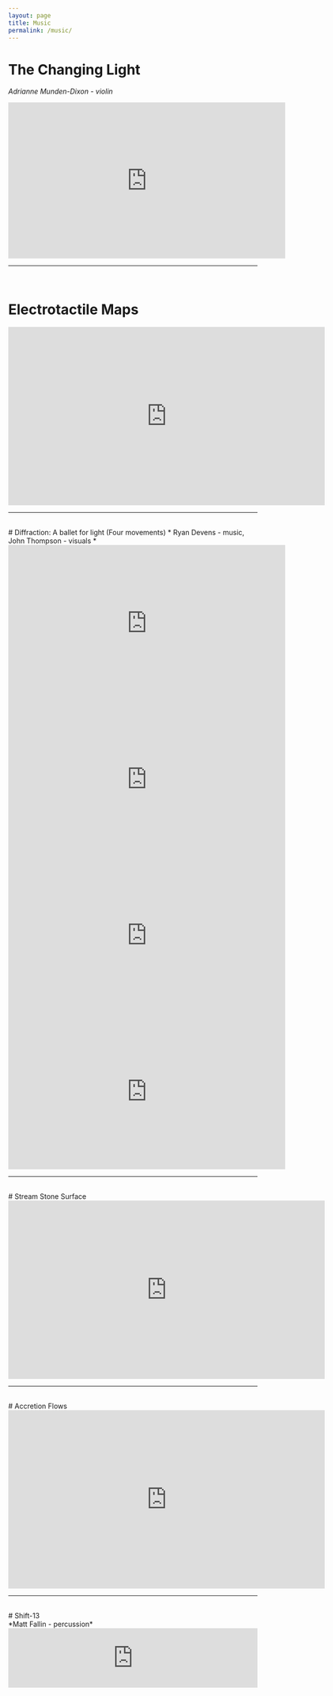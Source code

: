 ```yaml
---
layout: page
title: Music
permalink: /music/
---
```


# The Changing Light
*Adrianne Munden-Dixon - violin* <br>

<iframe width="560" height="315" src="https://www.youtube.com/embed/epSeWPCfVHM" title="YouTube video player" frameborder="0" allow="accelerometer; autoplay; clipboard-write; encrypted-media; gyroscope; picture-in-picture; web-share" allowfullscreen></iframe>
<br>

---
<br>

# Electrotactile Maps

<iframe src="https://player.vimeo.com/video/146317611?h=09ddf1f175" width="640" height="360" frameborder="0" allow="autoplay; fullscreen; picture-in-picture" allowfullscreen></iframe>
<br>

---
<br>
# Diffraction: A ballet for light (Four movements)
* Ryan Devens - music, John Thompson - visuals *

<iframe width="560" height="315" src="https://www.youtube.com/embed/L9dFAs2QVxU" title="YouTube video player" frameborder="0" allow="accelerometer; autoplay; clipboard-write; encrypted-media; gyroscope; picture-in-picture; web-share" allowfullscreen></iframe>

<iframe width="560" height="315" src="https://www.youtube.com/embed/ZsuCL8_ln3w" title="YouTube video player" frameborder="0" allow="accelerometer; autoplay; clipboard-write; encrypted-media; gyroscope; picture-in-picture; web-share" allowfullscreen></iframe>

<iframe width="560" height="315" src="https://www.youtube.com/embed/Fp0CraftWRo" title="YouTube video player" frameborder="0" allow="accelerometer; autoplay; clipboard-write; encrypted-media; gyroscope; picture-in-picture; web-share" allowfullscreen></iframe>

<iframe width="560" height="315" src="https://www.youtube.com/embed/IJu0gQs96sI" title="YouTube video player" frameborder="0" allow="accelerometer; autoplay; clipboard-write; encrypted-media; gyroscope; picture-in-picture; web-share" allowfullscreen></iframe>
<br>

---
<br>
# Stream Stone Surface

<iframe src="https://player.vimeo.com/video/77009188?h=2984802bbb" width="640" height="360" frameborder="0" allow="autoplay; fullscreen; picture-in-picture" allowfullscreen></iframe>
<br>

---
<br>
# Accretion Flows <br>

<iframe src="https://player.vimeo.com/video/112438146?h=2c6be7b830" width="640" height="360" frameborder="0" allow="autoplay; fullscreen; picture-in-picture" allowfullscreen></iframe>
<br>

---
<br>
# Shift-13 <br>
*Matt Fallin - percussion* <br>

<iframe style="border: 0; width: 100%; height: 120px;" src="https://bandcamp.com/EmbeddedPlayer/track=2453764063/size=large/bgcol=ffffff/linkcol=0687f5/tracklist=false/artwork=small/transparent=true/" seamless><a href="https://johnthompson3.bandcamp.com/track/shift-13">Shift-13 by John Thompson</a></iframe>
